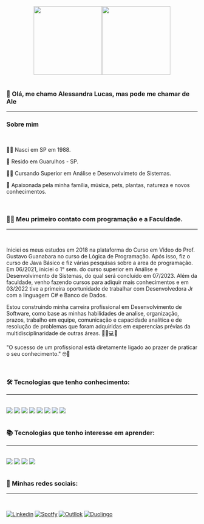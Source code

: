 
<div align = "center">
  <a href="https://github.com/AleLucasG">
  <img height = "180em" src = "https://github-readme-stats.vercel.app/api?username=AleLucasG&show_icons=true&theme=synthwave&include_all_commits=true&count_private=true" /><img height = "180em" src = "https://github-readme-stats.vercel.app/api/top-langs/?username=AleLucasG&layout=compact&langs_count=7&theme=synthwave" />
  </a>
</div>


<div style="display: inline_block"><br/>


### 👋 Olá, me chamo Alessandra Lucas, mas pode me chamar de Ale 
____________________________________________________________

###  Sobre mim
<div style="display: inline_block"><br/>

👶🏼 Nasci em SP em 1988.

🏡 Resido em Guarulhos - SP.

👩‍🎓 Cursando Superior em Análise e Desenvolvimeto de Sistemas.

🥰 Apaixonada pela minha família, música, pets, plantas, natureza e novos conhecimentos.

<div style="display: inline_block"><br/>

### 👩‍💻 **Meu primeiro contato com programação e a Faculdade.** 
____________________________________________________________
<div style="display: inline_block"><br/>

Iniciei os meus estudos em 2018 na plataforma do Curso em Vídeo do Prof. Gustavo Guanabara no curso de Lógica de Programação. Após isso, fiz o curso de Java Básico e fiz várias pesquisas sobre a area de programação.
Em 06/2021, iniciei o 1° sem. do curso superior em Análise e Desenvolvimento de Sistemas, do qual será concluído em 07/2023.
Além da faculdade, venho fazendo cursos para adiquir mais conhecimentos e em 03/2022 tive a primeira oportunidade de trabalhar com Desenvolvedora Jr com a linguagem C# e Banco de Dados.

Estou construindo minha carreira profissional em Desenvolvimento de Software, como base as minhas habilidades de analise, organização, prazos, trabalho em equipe, comunicação e capacidade analítica e de resolução de problemas que foram adquiridas em experencias prévias da multidisciplinaridade de outras áreas. 🧑🏻💻🚀

"O sucesso de um profissional está diretamente ligado ao prazer de praticar o seu conhecimento." 🤓🚀
<div style="display: inline_block"><br/>

###  🛠 Tecnologias que tenho conhecimento:
____________________________________________________________
  
<div style="display: inline_block"><br/>
    <img align="center" alr="python" src=https://img.shields.io/badge/GitHub-100000?style=for-the-badge&logo=github&logoColor=white />
    <img align="center" alr="python" src="https://img.shields.io/badge/Python-3776AB?style=for-the-badge&logo=python&logoColor=white" />
    <img align="center" alr="python" src=https://img.shields.io/badge/MySQL-00000F?style=for-the-badge&logo=mysql&logoColor=white />
    <img align="center" alr="python" src=https://img.shields.io/badge/C%23-239120?style=for-the-badge&logo=c-sharp&logoColor=white />
    <img align="center" alr="python" src=https://img.shields.io/badge/.NET-5C2D91?style=for-the-badge&logo=.net&logoColor=white />
    <img align="center" alr="python" src=https://img.shields.io/badge/PostgreSQL-316192?style=for-the-badge&logo=postgresql&logoColor=white />
    <img align="center" alr="python" src=https://img.shields.io/badge/Oracle-F80000?style=for-the-badge&logo=Oracle&logoColor=white />
    <img align="center" alr="python" src=https://img.shields.io/badge/Visual_Studio-5C2D91?style=for-the-badge&logo=visual%20studio&logoColor=white />
  
<div style="display: inline_block"><br/>
 
###  📚 Tecnologias que tenho interesse em aprender:
______________________________________________________________
<div style="display: inline_block"><br/>
    <img align="center" alr="python" src="https://img.shields.io/badge/Java-ED8B00?style=for-the-badge&logo=java&logoColor=white" />
    <img align="center" alr="python" src=https://img.shields.io/badge/HTML5-E34F26?style=for-the-badge&logo=html5&logoColor=white />
    <img align="center" alr="python" src=https://img.shields.io/badge/CSS3-1572B6?style=for-the-badge&logo=css3&logoColor=white />
    <img align="center" alr="python" src=https://img.shields.io/badge/JavaScript-F7DF1E?style=for-the-badge&logo=javascript&logoColor=black />
    
<div style="display: inline_block"><br/>

###  🔎 Minhas redes sociais:
_____________________________________________________
<div style="display: inline_block"><br/>

[![ Linkedin ](https://img.shields.io/badge/LinkedIn-0077B5?style=for-the-badge&logo=linkedin&logoColor=white)](https://www.linkedin.com/in/alessandra-lucas-4b9453104/)
[![ Spotfy ](https://img.shields.io/badge/Spotify-1ED760?&style=for-the-badge&logo=spotify&logoColor=white)](https://open.spotify.com/?nd=1)
[![ Outllok ](https://img.shields.io/badge/Microsoft_Outlook-0078D4?style=for-the-badge&logo=microsoft-outlook&logoColor=white)](https://outlook.live.com/mail/0/)
[![ Duolingo ](https://img.shields.io/badge/Duolingo-58CC02?style=for-the-badge&logo=Duolingo&logoColor=white)](https://pt.duolingo.com/profile/AleLucasG)
<div style="display: inline_block"><br/>
